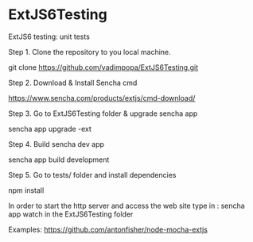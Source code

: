 # ExtJS6Testing

ExtJS6 testing: unit tests

Step 1. Clone the repository to you local machine.

git clone https://github.com/vadimpopa/ExtJS6Testing.git

Step 2. Download & Install Sencha cmd

https://www.sencha.com/products/extjs/cmd-download/

Step 3. Go to ExtJS6Testing folder & upgrade sencha app

sencha app upgrade -ext

Step 4. Build sencha dev app

sencha app build development

Step 5. Go to tests/ folder and install dependencies

npm install

In order to start the http server and access the web site type in : sencha app watch in the ExtJS6Testing folder

Examples: https://github.com/antonfisher/node-mocha-extjs
        



